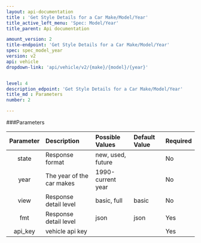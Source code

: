 ```yaml
---
layout: api-documentation
title : 'Get Style Details for a Car Make/Model/Year'
title_active_left_menu: 'Spec: Model/Year'
title_parent: Api documentation

amount_version: 2
title-endpoint: 'Get Style Details for a Car Make/Model/Year'
spec: spec_model_year
version: v2
api: vehicle
dropdown-link: 'api/vehicle/v2/{make}/{model}/{year}'


level: 4
description_edpoint: 'Get Style Details for a Car Make/Model/Year'
title_md : Parameters
number: 2

---
```


###Parameters

| Parameter  	| Description                | Possible Values   | Default Value | Required |
|:-------------:|:---------------------------|:----------------- |:------------- |:-------- |
| state			| Response format            | new, used, future | 	             | No       |
| year       	| The year of the car makes	 | 1990-current year |               | No       |
| view			| Response detail level      | basic, full       | basic         | No       |
| fmt			| Response detail level      | json              | json          | Yes      |
| api_key    	| vehicle api key            |                   |               | Yes      |
